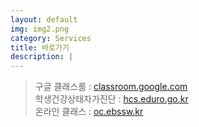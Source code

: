 ```yaml
---
layout: default
img: img2.png
category: Services
title: 바로가기
description: |
---
```

> 구글 클래스룸 : <a href="https://classroom.google.com/">classroom.google.com</a>                    
> 학생건강상태자가진단 : <a href = "https://hcs.eduro.go.kr/">hcs.eduro.go.kr</a>           
> 온라인 클래스 : <a href="https://oc.ebssw.kr/">oc.ebssw.kr</a>           
